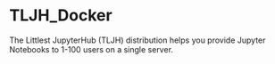# TLJH_Docker
The Littlest JupyterHub (TLJH) distribution helps you provide Jupyter Notebooks to 1-100 users on a single server.
